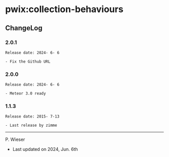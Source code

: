 # pwix:collection-behaviours

## ChangeLog

### 2.0.1

    Release date: 2024- 6- 6

    - Fix the Github URL

### 2.0.0

    Release date: 2024- 6- 6

    - Meteor 3.0 ready

### 1.1.3

    Release date: 2015- 7-13

    - Last release by zimme

---
P. Wieser
- Last updated on 2024, Jun. 6th
